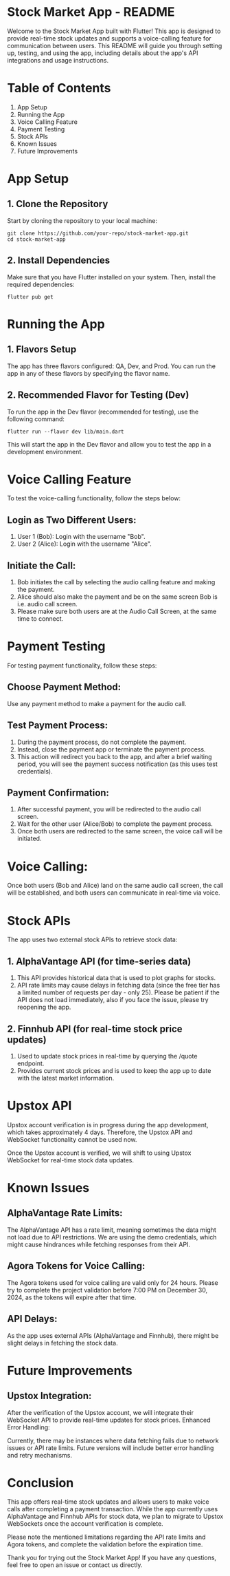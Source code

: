 # Stock Market App - README

Welcome to the Stock Market App built with Flutter! This app is designed to provide real-time stock updates and supports a voice-calling feature for communication between users. This README will guide you through setting up, testing, and using the app, including details about the app's API integrations and usage instructions.

# Table of Contents

1. App Setup
2. Running the App
3. Voice Calling Feature
4. Payment Testing
5. Stock APIs
6. Known Issues
7. Future Improvements

# App Setup

## 1. Clone the Repository

Start by cloning the repository to your local machine:

```
git clone https://github.com/your-repo/stock-market-app.git
cd stock-market-app
```

## 2. Install Dependencies

Make sure that you have Flutter installed on your system. Then, install the required dependencies:

```
flutter pub get
```

# Running the App

## 1. Flavors Setup

The app has three flavors configured: QA, Dev, and Prod. You can run the app in any of these flavors by specifying the flavor name.

## 2. Recommended Flavor for Testing (Dev)

To run the app in the Dev flavor (recommended for testing), use the following command:

```
flutter run --flavor dev lib/main.dart
```

This will start the app in the Dev flavor and allow you to test the app in a development environment.

# Voice Calling Feature

To test the voice-calling functionality, follow the steps below:

## Login as Two Different Users:

1. User 1 (Bob): Login with the username "Bob".
2. User 2 (Alice): Login with the username "Alice".

## Initiate the Call:

1. Bob initiates the call by selecting the audio calling feature and making the payment.
2. Alice should also make the payment and be on the same screen Bob is i.e. audio call screen.
3. Please make sure both users are at the Audio Call Screen, at the same time to connect.

# Payment Testing

For testing payment functionality, follow these steps:

## Choose Payment Method:

Use any payment method to make a payment for the audio call.

## Test Payment Process:

1. During the payment process, do not complete the payment.
2. Instead, close the payment app or terminate the payment process.
3. This action will redirect you back to the app, and after a brief waiting period, you will see the payment success notification (as this uses test credentials).

## Payment Confirmation:

1. After successful payment, you will be redirected to the audio call screen.
2. Wait for the other user (Alice/Bob) to complete the payment process.
3. Once both users are redirected to the same screen, the voice call will be initiated.

# Voice Calling:

Once both users (Bob and Alice) land on the same audio call screen, the call will be established, and both users can communicate in real-time via voice.

# Stock APIs

The app uses two external stock APIs to retrieve stock data:

## 1. AlphaVantage API (for time-series data)

1. This API provides historical data that is used to plot graphs for stocks.
2. API rate limits may cause delays in fetching data (since the free tier has a limited number of requests per day - only 25). Please be patient if the API does not load immediately, also if you face the issue, please try reopening the app.

## 2. Finnhub API (for real-time stock price updates)

1. Used to update stock prices in real-time by querying the /quote endpoint.
2. Provides current stock prices and is used to keep the app up to date with the latest market information.

# Upstox API

Upstox account verification is in progress during the app development, which takes approximately 4 days. Therefore, the Upstox API and WebSocket functionality cannot be used now.

Once the Upstox account is verified, we will shift to using Upstox WebSocket for real-time stock data updates.

# Known Issues

## AlphaVantage Rate Limits:

The AlphaVantage API has a rate limit, meaning sometimes the data might not load due to API restrictions.
We are using the demo credentials, which might cause hindrances while fetching responses from their API.

## Agora Tokens for Voice Calling:

The Agora tokens used for voice calling are valid only for 24 hours.
Please try to complete the project validation before 7:00 PM on December 30, 2024, as the tokens will expire after that time.

## API Delays:

As the app uses external APIs (AlphaVantage and Finnhub), there might be slight delays in fetching the stock data.

# Future Improvements

## Upstox Integration:

After the verification of the Upstox account, we will integrate their WebSocket API to provide real-time updates for stock prices.
Enhanced Error Handling:

Currently, there may be instances where data fetching fails due to network issues or API rate limits. Future versions will include better error handling and retry mechanisms.

# Conclusion

This app offers real-time stock updates and allows users to make voice calls after completing a payment transaction. While the app currently uses AlphaVantage and Finnhub APIs for stock data, we plan to migrate to Upstox WebSockets once the account verification is complete.

Please note the mentioned limitations regarding the API rate limits and Agora tokens, and complete the validation before the expiration time.

Thank you for trying out the Stock Market App! If you have any questions, feel free to open an issue or contact us directly.
